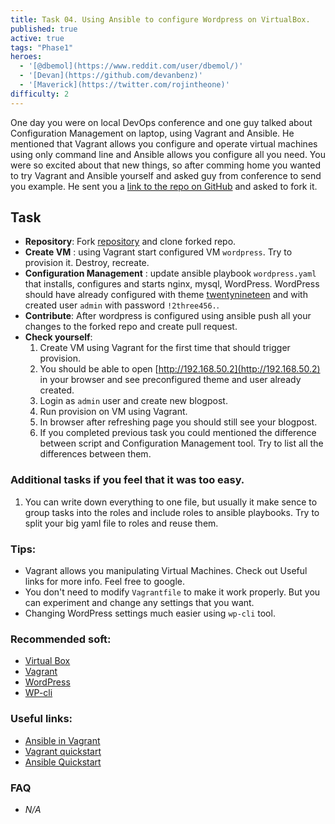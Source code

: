 ```yaml
---
title: Task 04. Using Ansible to configure Wordpress on VirtualBox.
published: true
active: true
tags: "Phase1"
heroes:
  - '[@dbemol](https://www.reddit.com/user/dbemol/)'
  - '[Devan](https://github.com/devanbenz)'
  - '[Maverick](https://twitter.com/rojintheone)'
difficulty: 2
---
```



One day you were on local DevOps conference and one guy talked about Configuration Management on laptop, using Vagrant and Ansible. He mentioned that Vagrant allows you configure and operate virtual machines using only command line and Ansible allows you configure all you need. You were so excited about that new things, so after comming home you wanted to try Vagrant and Ansible yourself and asked guy from conference to send you example. He sent you a [link to the repo on GitHub](https://github.com/learningdevops-makvaz-com/phase01_task04) and asked to fork it.
<!--more-->

## Task

* **Repository**: Fork [repository](https://github.com/learningdevops-makvaz-com/phase01_task04) and clone forked repo.
* **Create VM** : using Vagrant start configured VM `wordpress`. Try to provision it. Destroy, recreate.
* **Configuration Management** : update ansible playbook `wordpress.yaml` that installs, configures and starts nginx, mysql, WordPress. WordPress should have already configured with theme [twentynineteen](https://ru.wordpress.org/themes/twentynineteen/) and with created user `admin` with password `!2three456.`.
* **Contribute**: After wordpress is configured using ansible push all your changes to the forked repo and create pull request.
* **Check yourself**: 
  1. Create VM using Vagrant for the first time that should trigger provision.
  2. You should be able to open [http://192.168.50.2](http://192.168.50.2) in your browser and see preconfigured theme and user already created.
  3. Login as `admin` user and create new blogpost.
  4. Run provision on VM using Vagrant.
  5. In browser after refreshing page you should still see your blogpost.
  6. If you completed previous task you could mentioned the difference between script and Configuration Management tool. Try to list all the differences between them.

### Additional tasks if you feel that it was too easy.
1. You can write down everything to one file, but usually it make sence to group tasks into the roles and include roles to ansible playbooks. Try to split your big yaml file to roles and reuse them.

### Tips:

* Vagrant allows you manipulating Virtual Machines. Check out Useful links for more info. Feel free to google.
* You don't need to modify `Vagrantfile` to make it work properly. But you can experiment and change any settings that you want.
* Changing WordPress settings much easier using `wp-cli` tool.

### Recommended soft:

* [Virtual Box](https://www.virtualbox.org/wiki/Downloads)
* [Vagrant](https://www.vagrantup.com/downloads)
* [WordPress](https://wordpress.org/download/)
* [WP-cli](https://wp-cli.org/)

### Useful links:

* [Ansible in Vagrant](https://www.vagrantup.com/docs/provisioning/ansible_intro)
* [Vagrant quickstart](https://learn.hashicorp.com/tutorials/vagrant/getting-started-index?in=vagrant/getting-started)
* [Ansible Quickstart](https://www.redhat.com/en/blog/system-administrators-guide-getting-started-ansible-fast?extIdCarryOver=true&sc_cid=701f2000001OH7YAAW)

### FAQ

* *N/A*
